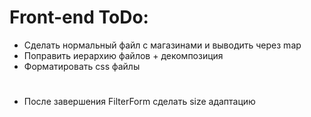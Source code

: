 # Front-end ToDo:
- Сделать нормальный файл с магазинами и выводить через map 
- Поправить иерархию файлов + декомпозиция 
- Форматировать css файлы
#
- После завершения FilterForm сделать size адаптацию
